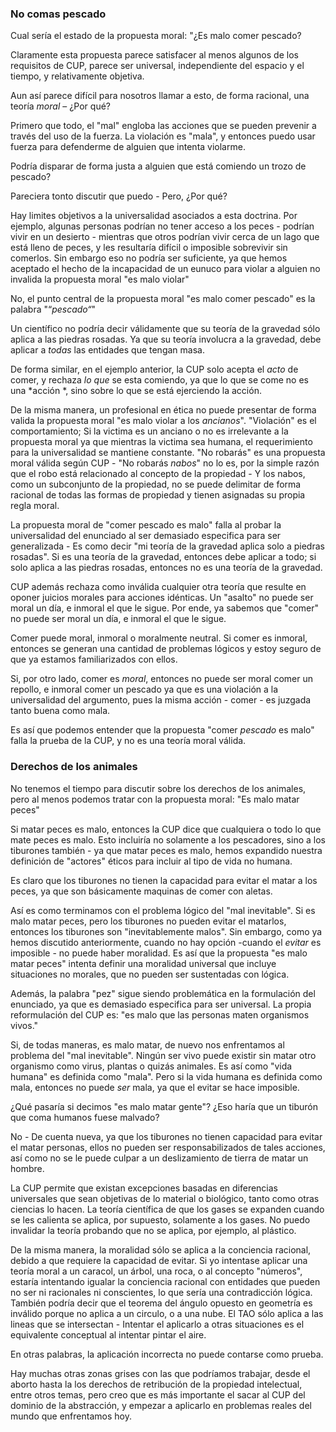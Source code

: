 ### No comas pescado

Cual sería el estado de la propuesta moral: "¿Es malo comer pescado?

Claramente esta propuesta parece satisfacer al menos algunos de los requisitos de CUP, parece ser universal, independiente del espacio y el tiempo, y relativamente objetiva.

Aun así parece difícil para nosotros llamar a esto, de forma racional, una teoría *moral* – ¿Por qué?

Primero que todo, el "mal" engloba las acciones que se pueden prevenir a través del uso de la fuerza. La violación es "mala", y entonces puedo usar fuerza para defenderme de alguien que intenta violarme.

Podría disparar de forma justa a alguien que está comiendo un trozo de pescado?

Pareciera tonto discutir que puedo - Pero, ¿Por qué?

Hay limites objetivos a la universalidad asociados a esta doctrina. Por ejemplo, algunas personas podrían no tener acceso a los peces - podrían vivir en un desierto - mientras que otros podrían vivir cerca de un lago que está lleno de peces, y les resultaría difícil o imposible sobrevivir sin comerlos. Sin embargo eso no podría ser suficiente, ya que hemos aceptado el hecho de la incapacidad de un eunuco para violar a alguien no invalida la propuesta moral "es malo violar"

No, el punto central de la propuesta moral "es malo comer pescado" es la palabra "“*pescado“*"

Un científico no podría decir válidamente que su teoría de la gravedad sólo aplica a las piedras rosadas. Ya que su teoría involucra a la gravedad, debe aplicar a *todas* las entidades que tengan masa.

De forma similar, en el ejemplo anterior, la CUP solo acepta el *acto* de comer, y rechaza *lo que* se esta comiendo, ya que lo que se come no es una *acción *, sino sobre lo que se está ejerciendo la acción.

De la misma manera, un profesional en ética no puede presentar de forma valida la propuesta moral "es malo violar a los *ancianos*". "Violación" es el comportamiento; Si la victima es un anciano o no es irrelevante a la propuesta moral ya que mientras la victima sea humana, el requerimiento para la universalidad se mantiene constante. "No robarás" es una propuesta moral válida según CUP - "No robarás *nabos*" no lo es, por la simple razón que el robo está relacionado al concepto de la propiedad - Y los nabos, como un subconjunto de la propiedad, no se puede delimitar de forma racional de todas las formas de propiedad y tienen asignadas su propia regla moral.

La propuesta moral de "comer pescado es malo" falla al probar la universalidad del enunciado al ser demasiado especifica para ser generalizada - Es como decir "mi teoría de la gravedad aplica solo a piedras rosadas". Si es una teoría de la gravedad, entonces debe aplicar a todo; si solo aplica a las piedras rosadas, entonces no es una teoría de la gravedad.

CUP además rechaza como inválida cualquier otra teoría que resulte en oponer juicios morales para acciones idénticas. Un "asalto" no puede ser moral un día, e inmoral el que le sigue. Por ende, ya sabemos que "comer" no puede ser moral un día, e inmoral el que le sigue.

Comer puede moral, inmoral o moralmente neutral. Si comer es inmoral, entonces se generan una cantidad de problemas lógicos y estoy seguro de que ya estamos familiarizados con ellos.

Si, por otro lado, comer es *moral*, entonces no puede ser moral comer un repollo, e inmoral comer un pescado ya que es una violación a la universalidad del argumento, pues la misma acción - comer - es juzgada tanto buena como mala.

Es así que podemos entender que la propuesta "comer *pescado* es malo" falla la prueba de la CUP, y no es una teoría moral válida.

### Derechos de los animales

No tenemos el tiempo para discutir sobre los derechos de los animales, pero al menos podemos tratar con la propuesta moral: "Es malo matar peces"

Si matar peces es malo, entonces la CUP dice que cualquiera o todo lo que mate peces es malo. Esto incluiría no solamente a los pescadores, sino a los tiburones también - ya que matar peces es malo, hemos expandido nuestra definición de "actores" éticos para incluir al tipo de vida no humana.

Es claro que los tiburones no tienen la capacidad para evitar el matar a los peces, ya que son básicamente maquinas de comer con aletas.

Así es como terminamos con el problema lógico del "mal inevitable". Si es malo matar peces, pero los tiburones no pueden evitar el matarlos, entonces los tiburones son "inevitablemente malos". Sin embargo, como ya hemos discutido anteriormente, cuando no hay opción -cuando el *evitar* es imposible - no puede haber moralidad. Es así que la propuesta "es malo matar peces" intenta definir una moralidad universal que incluye situaciones no morales, que no pueden ser sustentadas con lógica.

Además, la palabra "pez" sigue siendo problemática en la formulación del enunciado, ya que es demasiado especifica para ser universal. La propia reformulación del CUP es: "es malo que las personas maten organismos vivos."

Si, de todas maneras, es malo matar, de nuevo nos enfrentamos al problema del "mal inevitable". Ningún ser vivo puede existir sin matar otro organismo como virus, plantas o quizás animales. Es así como "vida humana" es definida como "mala". Pero si la vida humana es definida como mala, entonces no puede *ser* mala, ya que el evitar se hace imposible.

¿Qué pasaría si decimos "es malo matar gente"? ¿Eso haría que un tiburón que coma humanos fuese malvado?

No - De cuenta nueva, ya que los tiburones no tienen capacidad para evitar el matar personas, ellos no pueden ser responsabilizados de tales acciones, así como no se le puede culpar a un deslizamiento de tierra de matar un hombre.

La CUP permite que existan excepciones basadas en diferencias universales que sean objetivas de lo material o biológico, tanto como otras ciencias lo hacen. La teoría científica de que los gases se expanden cuando se les calienta se aplica, por supuesto, solamente a los gases. No puedo invalidar la teoría probando que no se aplica, por ejemplo, al plástico.

De la misma manera, la moralidad sólo se aplica a la conciencia racional, debido a que requiere la capacidad de evitar. Si yo intentase aplicar una teoría moral a un caracol, un árbol, una roca, o al concepto "números", estaría intentando igualar la conciencia racional con entidades que pueden no ser ni racionales ni conscientes, lo que sería una contradicción lógica. También podría decir que el teorema del ángulo opuesto en geometría es inválido porque no aplica a un circulo, o a una nube. El TAO sólo aplica a las lineas que se intersectan - Intentar el aplicarlo a otras situaciones es el equivalente conceptual al intentar pintar el aire.

En otras palabras, la aplicación incorrecta no puede contarse como prueba.

Hay muchas otras zonas grises con las que podríamos trabajar, desde el aborto hasta la los derechos de retribución de la propiedad intelectual, entre otros temas, pero creo que es más importante el sacar al CUP del dominio de la abstracción, y empezar a aplicarlo en problemas reales del mundo que enfrentamos hoy.
